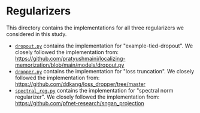 # Regularizers

This directory contains the implementations for all three regularizers we considered in this study.

- [`dropout.py`](https://github.com/msakarvadia/memorization/blob/main/utils/dropout.py) contains the implementation for "example-tied-dropout". We closely followed the implementation from: https://github.com/pratyushmaini/localizing-memorization/blob/main/models/dropout.py
- [`dropper.py`](https://github.com/msakarvadia/memorization/blob/main/utils/dropper.py) contains the implementation for "loss truncation". We closely followed the implementation from: https://github.com/ddkang/loss_dropper/tree/master
- [`spectral_reg.py`](https://github.com/msakarvadia/memorization/blob/main/utils/spectral_reg.py) contains the implementation for "spectral norm regularizer". We closely followed the implementation from: https://github.com/pfnet-research/sngan_projection
